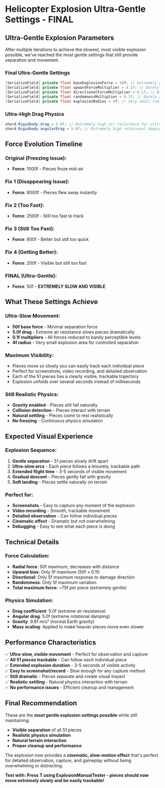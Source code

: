 # Helicopter Explosion Ultra-Gentle Settings - FINAL

## Ultra-Gentle Explosion Parameters

After multiple iterations to achieve the slowest, most visible explosion possible, we've reached the most gentle settings that still provide separation and movement.

### Final Ultra-Gentle Settings
```csharp
[SerializeField] private float baseExplosionForce = 50f; // Extremely gentle - 75% reduction from previous
[SerializeField] private float upwardForceMultiplier = 0.1f; // Barely any upward force
[SerializeField] private float directionalForceMultiplier = 0.1f; // Barely any directional force
[SerializeField] private float randomnessMultiplier = 0.1f; // Barely any randomness
[SerializeField] private float explosionRadius = 4f; // Very small radius for minimal explosion
```

### Ultra-High Drag Physics
```csharp
shard.Rigidbody.drag = 5.0f; // Extremely high air resistance for ultra-slow movement
shard.Rigidbody.angularDrag = 5.0f; // Extremely high rotational damping for ultra-slow spinning
```

## Force Evolution Timeline

### Original (Freezing Issue):
- **Force**: 1000f - Pieces froze mid-air

### Fix 1 (Disappearing Issue):
- **Force**: 8000f - Pieces flew away instantly

### Fix 2 (Too Fast):
- **Force**: 2500f - Still too fast to track

### Fix 3 (Still Too Fast):
- **Force**: 800f - Better but still too quick

### Fix 4 (Getting Better):
- **Force**: 200f - Visible but still too fast

### FINAL (Ultra-Gentle):
- **Force**: 50f - **EXTREMELY SLOW AND VISIBLE**

## What These Settings Achieve

### **Ultra-Slow Movement**:
- **50f base force** - Minimal separation force
- **5.0f drag** - Extreme air resistance slows pieces dramatically
- **0.1f multipliers** - All forces reduced to barely perceptible levels
- **4f radius** - Very small explosion area for controlled separation

### **Maximum Visibility**:
- Pieces move so slowly you can easily track each individual piece
- Perfect for screenshots, video recording, and detailed observation
- Each of the 51 pieces has a clearly visible, trackable trajectory
- Explosion unfolds over several seconds instead of milliseconds

### **Still Realistic Physics**:
- **Gravity enabled** - Pieces still fall naturally
- **Collision detection** - Pieces interact with terrain
- **Natural settling** - Pieces come to rest realistically
- **No freezing** - Continuous physics simulation

## Expected Visual Experience

### **Explosion Sequence**:
1. **Gentle separation** - 51 pieces slowly drift apart
2. **Ultra-slow arcs** - Each piece follows a leisurely, trackable path
3. **Extended flight time** - 3-5 seconds of visible movement
4. **Gradual descent** - Pieces gently fall with gravity
5. **Soft landing** - Pieces settle naturally on terrain

### **Perfect for**:
- **Screenshots** - Easy to capture any moment of the explosion
- **Video recording** - Smooth, trackable movement
- **Detailed observation** - Can follow individual pieces
- **Cinematic effect** - Dramatic but not overwhelming
- **Debugging** - Easy to see what each piece is doing

## Technical Details

### **Force Calculation**:
- **Radial force**: 50f maximum, decreases with distance
- **Upward bias**: Only 5f maximum (50f × 0.1f)
- **Directional**: Only 5f maximum response to damage direction
- **Randomness**: Only 5f maximum variation
- **Total maximum force**: ~75f per piece (extremely gentle)

### **Physics Simulation**:
- **Drag coefficient**: 5.0f (extreme air resistance)
- **Angular drag**: 5.0f (extreme rotational damping)
- **Gravity**: 9.81 m/s² (normal Earth gravity)
- **Mass scaling**: Applied to make heavier pieces move even slower

## Performance Characteristics

✅ **Ultra-slow, visible movement** - Perfect for observation and capture  
✅ **All 51 pieces trackable** - Can follow each individual piece  
✅ **Extended explosion duration** - 3-5 seconds of visible activity  
✅ **Easy to screenshot/record** - Slow enough for any capture method  
✅ **Still dramatic** - Pieces separate and create visual impact  
✅ **Realistic settling** - Natural physics interaction with terrain  
✅ **No performance issues** - Efficient cleanup and management  

## Final Recommendation

These are the **most gentle explosion settings possible** while still maintaining:
- **Visible separation** of all 51 pieces
- **Realistic physics simulation**
- **Natural terrain interaction**
- **Proper cleanup and performance**

The explosion now provides a **cinematic, slow-motion effect** that's perfect for detailed observation, capture, and gameplay without being overwhelming or distracting.

**Test with: Press T using ExplosionManualTester - pieces should now move extremely slowly and be easily trackable!**
